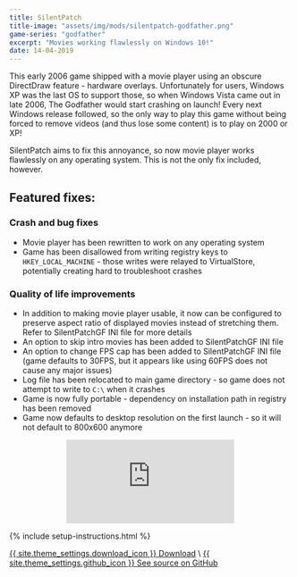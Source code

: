 ```yaml
---
title: SilentPatch
title-image: "assets/img/mods/silentpatch-godfather.png"
game-series: "godfather"
excerpt: "Movies working flawlessly on Windows 10!"
date: 14-04-2019
---
```


This early 2006 game shipped with a movie player using an obscure DirectDraw feature - hardware overlays.
Unfortunately for users, Windows XP was the last OS to support those, so when Windows Vista came out
in late 2006, The Godfather would start crashing on launch! Every next Windows release followed,
so the only way to play this game without being forced to remove videos (and thus lose
some content) is to play on 2000 or XP!

SilentPatch aims to fix this annoyance, so now movie player works flawlessly on any operating system.
This is not the only fix included, however.

## Featured fixes:
### Crash and bug fixes
* Movie player has been rewritten to work on any operating system
* Game has been disallowed from writing registry keys to `HKEY_LOCAL_MACHINE` - those writes were
  relayed to VirtualStore, potentially creating hard to troubleshoot crashes

### Quality of life improvements
* In addition to making movie player usable, it now can be configured to preserve aspect ratio of
  displayed movies instead of stretching them. Refer to SilentPatchGF INI file for more details
* An option to skip intro movies has been added to SilentPatchGF INI file
* An option to change FPS cap has been added to SilentPatchGF INI file (game defaults to 30FPS, but
  it appears like using 60FPS does not cause any major issues)
* Log file has been relocated to main game directory - so game does not attempt to write to `C:\` when
  it crashes
* Game is now fully portable - dependency on installation path in registry has been removed
* Game now defaults to desktop resolution on the first launch - so it will not default to 800x600 anymore

<div align="center" class="video-container">
<iframe src="https://www.youtube.com/embed/tkCyBY5z5dc" frameborder="0" allowfullscreen></iframe>
</div>

{% include setup-instructions.html %}

<a href="https://github.com/CookiePLMonster/SilentPatchGF/releases/download/BUILD-2/SilentPatchGF.zip" class="button" role="button">{{ site.theme_settings.download_icon }} Download</a> \\
<a href="https://github.com/CookiePLMonster/SilentPatchGF" class="button github" role="button" target="_blank">{{ site.theme_settings.github_icon }} See source on GitHub</a>